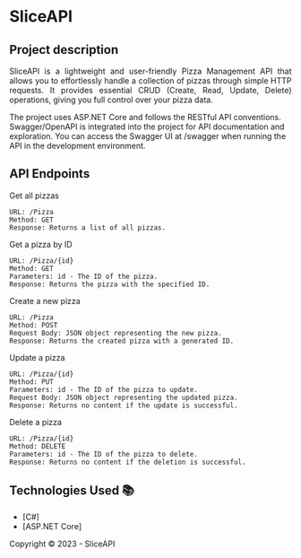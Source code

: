 ﻿<h1>SliceAPI</h1> 

## Project description

<p align="justify">
SliceAPI is a lightweight and user-friendly Pizza Management API that allows you to effortlessly handle a collection of pizzas through simple HTTP requests. It provides essential CRUD (Create, Read, Update, Delete) operations, giving you full control over your pizza data.

The project uses ASP.NET Core and follows the RESTful API conventions.
Swagger/OpenAPI is integrated into the project for API documentation and exploration. You can access the Swagger UI at /swagger when running the API in the development environment.
</p>

## API Endpoints

<p align="justify">
Get all pizzas

    URL: /Pizza
    Method: GET
    Response: Returns a list of all pizzas.

Get a pizza by ID

    URL: /Pizza/{id}
    Method: GET
    Parameters: id - The ID of the pizza.
    Response: Returns the pizza with the specified ID.

Create a new pizza

    URL: /Pizza
    Method: POST
    Request Body: JSON object representing the new pizza.
    Response: Returns the created pizza with a generated ID.

Update a pizza

    URL: /Pizza/{id}
    Method: PUT
    Parameters: id - The ID of the pizza to update.
    Request Body: JSON object representing the updated pizza.
    Response: Returns no content if the update is successful.

Delete a pizza

    URL: /Pizza/{id}
    Method: DELETE
    Parameters: id - The ID of the pizza to delete.
    Response: Returns no content if the deletion is successful.
</p>

## Technologies Used :books:

- [C#]
- [ASP.NET Core]

Copyright :copyright: 2023 - SliceAPI
